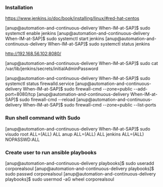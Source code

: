 
### Installation
https://www.jenkins.io/doc/book/installing/linux/#red-hat-centos

[anup@automation-and-continuous-delivery When-IM-at-SAP]$ sudo systemctl enable jenkins
[anup@automation-and-continuous-delivery When-IM-at-SAP]$ sudo systemctl start jenkins
[anup@automation-and-continuous-delivery When-IM-at-SAP]$ sudo systemctl status jenkins

http://192.168.56.102:8080/

[anup@automation-and-continuous-delivery When-IM-at-SAP]$ sudo cat /var/lib/jenkins/secrets/initialAdminPassword

[anup@automation-and-continuous-delivery When-IM-at-SAP]$ sudo systemctl status firewalld.service
[anup@automation-and-continuous-delivery When-IM-at-SAP]$ sudo firewall-cmd --zone=public --add-port=8080/tcp 
[anup@automation-and-continuous-delivery When-IM-at-SAP]$ sudo firewall-cmd --reload
[anup@automation-and-continuous-delivery When-IM-at-SAP]$ sudo firewall-cmd --zone=public --list-ports


### Run shell command with Sudo
[anup@automation-and-continuous-delivery When-IM-at-SAP]$ sudo visudo
root    ALL=(ALL)       ALL
anup    ALL=(ALL)       ALL
jenkins ALL=(ALL)       NOPASSWD:ALL


### Create user to run ansible playbooks
[anup@automation-and-continuous-delivery playbooks]$ sudo useradd corporealsoul
[anup@automation-and-continuous-delivery playbooks]$ sudo passwd corporealsoul
[anup@automation-and-continuous-delivery playbooks]$ sudo usermod -aG wheel corporealsoul